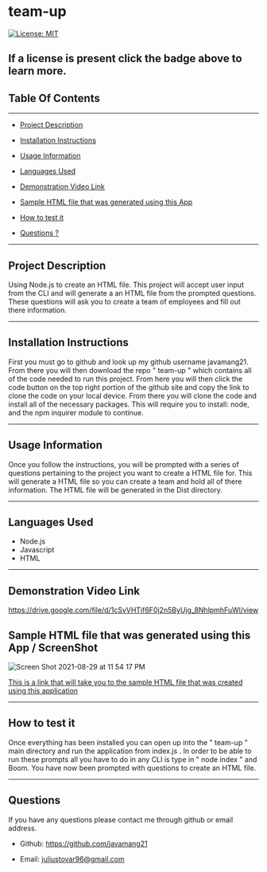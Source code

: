 # team-up
[![License: MIT](https://img.shields.io/badge/License-MIT-yellow.svg)](https://opensource.org/licenses/MIT) 
##
If a license is present click the badge above to learn more.
---
## Table Of Contents
---
* [Project Description](#description)

* [Installation Instructions](#installation)

* [Usage Information](#usage)

* [Languages Used](#languages)

* [Demonstration Video Link](#demo)

* [Sample HTML file that was generated using this App](#sample)

* [How to test it](#test)

* [Questions ?](#myinfo)

---

<a id="description"></a>
## Project Description
Using Node.js to create an HTML file. This project will accept user input from the CLI and will generate a an HTML file from the prompted questions. These questions will ask you to create a team of employees and fill out there information. 
 
---

<a id="installation"></a>
## Installation Instructions
First you must go to github and look up my github username javamang21. From there you will then download the repo " team-up " which contains all of the code needed to run this project. From here you will then click the code button on the top right portion of the github site and copy the link to clone the code on your local device. From there you will clone the code and install all of the necessary packages. This will require you to install: node, and the npm inquirer module to continue. 

---

<a id="usage"></a>
## Usage Information
Once you follow the instructions, you will be prompted with a series of questions pertaining to the project you want to create a HTML file for. This will generate a HTML file so you can create a team and hold all of there information. The HTML file will be generated in the Dist directory. 

---

<a id="languages"></a>
## Languages Used
- Node.js
- Javascript
- HTML 

---

<a id="demo"></a>
## Demonstration Video Link
https://drive.google.com/file/d/1cSvVHTif6F0j2n5ByUjg_8NhlpmhFuWl/view

<a id='sample'></a>
## Sample HTML file that was generated using this App / ScreenShot

![Screen Shot 2021-08-29 at 11 54 17 PM](https://user-images.githubusercontent.com/85512241/131283285-26b0c2c2-44d7-46d2-b176-9f88ecc1bcfa.png)

[This is a link that will take you to the sample HTML file that was created using this application](https://github.com/Javamang21/team-up/blob/main/dist/index.html)

---

<a id="test"></a>
## How to test it
Once everything has been installed you can open up into the " team-up " main directory and run the application from index.js .  In order to be able to run these prompts all you have to do in any CLI is type in " node index "  and Boom. You have now been prompted with questions to create an HTML file.

---

<a id="myinfo"></a>
## Questions
If you have any questions please contact me through github or email address. 
- Github: https://github.com/javamang21

- Email: juliustovar96@gmail.com

